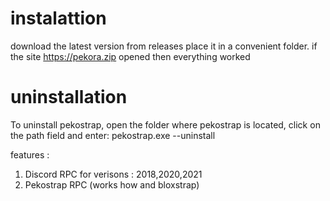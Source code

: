 # instalattion
download the latest version from releases place it in a convenient folder. if the site https://pekora.zip opened then everything worked

# uninstallation
To uninstall pekostrap, open the folder where pekostrap is located, click on the path field and enter: pekostrap.exe --uninstall

features :
1. Discord RPC for verisons : 2018,2020,2021
2. Pekostrap RPC (works how and bloxstrap)
